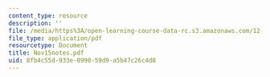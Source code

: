 ```yaml
---
content_type: resource
description: ''
file: /media/https%3A/open-learning-course-data-rc.s3.amazonaws.com/12-109-petrology-fall-2005/8fb4c55d933e099059d9a5b47c26c4d8_Nov15notes.pdf
file_type: application/pdf
resourcetype: Document
title: Nov15notes.pdf
uid: 8fb4c55d-933e-0990-59d9-a5b47c26c4d8
---
```

